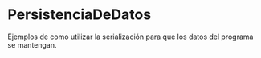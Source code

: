 # PersistenciaDeDatos
Ejemplos de como utilizar la serialización para que los datos del programa se mantengan.
